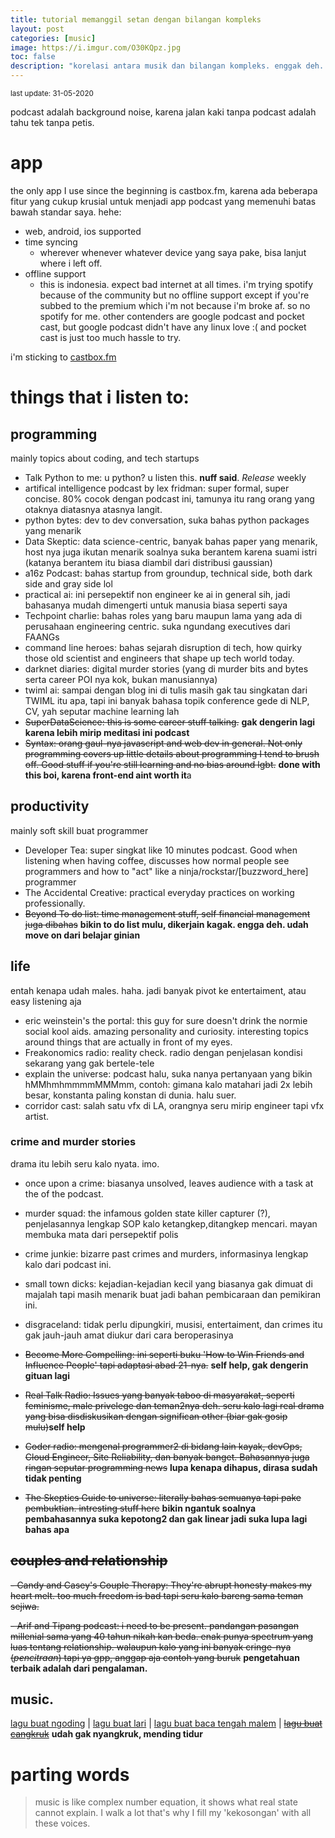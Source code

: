 ```yaml
---
title: tutorial memanggil setan dengan bilangan kompleks
layout: post
categories: [music]
image: https://i.imgur.com/O30KQpz.jpg
toc: false
description: "korelasi antara musik dan bilangan kompleks. enggak deh. koleksi podcast seorang svmihar"
---
```

<sup>last update: 31-05-2020</sup>

podcast adalah background noise, karena jalan kaki tanpa podcast adalah tahu tek tanpa petis.

# app
the only app I use since the beginning is castbox.fm, karena ada beberapa fitur yang cukup krusial untuk menjadi app podcast yang memenuhi batas bawah standar saya. hehe: 
- web, android, ios supported
- time syncing
  - wherever whenever whatever device yang saya pake, bisa lanjut where i left off. 
- offline support
  - this is indonesia. expect bad internet at all times. 
i'm trying spotify because of the community but no offline support except if you're subbed to the premium which i'm not because i'm broke af. so no spotify for me. 
other contenders are google podcast and pocket cast, but google podcast didn't have any linux love :( and pocket cast is just too much hassle to try. 

i'm sticking to [castbox.fm](https://castbox.fm/)

# things that i listen to: 
## programming 
mainly topics about coding, and tech startups
- Talk Python to me: u python? u listen this. **nuff said**. *Release* weekly
- artifical intelligence podcast by lex fridman: super formal, super concise. 80% cocok dengan podcast ini, tamunya itu rang orang yang otaknya diatasnya atasnya langit.
- python bytes: dev to dev conversation, suka bahas python packages yang menarik
- Data Skeptic: data science-centric, banyak bahas paper yang menarik, host nya juga ikutan menarik soalnya suka berantem karena suami istri (katanya berantem itu biasa diambil dari distribusi gaussian) 
- a16z Podcast: bahas startup from groundup, technical side, both dark side and gray side lol
- practical ai: ini persepektif non engineer ke ai in general sih, jadi bahasanya mudah dimengerti untuk manusia biasa seperti saya
- Techpoint charlie: bahas roles yang baru maupun lama yang ada di perusahaan engineering centric. suka ngundang executives dari FAANGs
- command line heroes: bahas sejarah disruption di tech, how quirky those old scientist and engineers that shape up tech world today.
- darknet diaries: digital murder stories (yang di murder bits and bytes serta career POI nya kok, bukan manusiannya)
- twiml ai: sampai dengan blog ini di tulis masih gak tau singkatan dari TWIML itu apa, tapi ini banyak bahasa topik conference gede di NLP, CV, yah seputar machine learning lah
- ~~SuperDataScience: this is some career stuff talking.~~ **gak dengerin lagi karena lebih mirip meditasi ini podcast**
- ~~Syntax: orang gaul-nya javascript and web dev in general. Not only programming covers up little details about programming I tend to brush off. Good stuff if you're still learning and no bias around lgbt.~~ **done with this boi, karena front-end aint worth it**a

## productivity
mainly soft skill buat programmer
- Developer Tea: super singkat like 10 minutes podcast. Good when listening when having coffee, discusses how normal people see programmers and how to "act" like a ninja/rockstar/[buzzword_here] programmer
- The Accidental Creative: practical everyday practices on working professionally. 
- ~~Beyond To do list: time management stuff, self financial management juga dibahas~~ **bikin to do list mulu, dikerjain kagak. engga deh. udah move on dari belajar ginian**

## life
entah kenapa udah males. haha. jadi banyak pivot ke entertaiment, atau easy listening aja
- eric weinstein's the portal: this guy for sure doesn't drink the normie social kool aids. amazing personality and curiosity. interesting topics around things that are actually in front of my eyes. 
- Freakonomics radio: reality check. radio dengan penjelasan kondisi sekarang yang gak bertele-tele
- explain the universe: podcast halu, suka nanya pertanyaan yang bikin hMMhmhmmmmMMMmm, contoh: gimana kalo matahari jadi 2x lebih besar, konstanta paling konstan di dunia. halu suer.
- corridor cast: salah satu vfx di LA, orangnya seru mirip engineer tapi vfx artist.

### crime and murder stories
drama itu lebih seru kalo nyata. imo.
- once upon a crime: biasanya unsolved, leaves audience with a task at the of the podcast.
- murder squad: the infamous golden state killer capturer (?), penjelasannya lengkap SOP kalo ketangkep,ditangkep mencari. mayan membuka mata dari persepektif polis
- crime junkie: bizarre past crimes and murders, informasinya lengkap kalo dari podcast ini. 
- small town dicks: kejadian-kejadian kecil yang biasanya gak dimuat di majalah tapi masih menarik buat jadi bahan pembicaraan dan pemikiran ini. 
- disgraceland: tidak perlu dipungkiri, musisi, entertaiment, dan crimes itu gak jauh-jauh amat diukur dari cara beroperasinya 

- ~~Become More Compelling: ini seperti buku 'How to Win Friends and Influence People' tapi adaptasi abad 21-nya.~~ **self help, gak dengerin gituan lagi**
- ~~Real Talk Radio: Issues yang banyak taboo di masyarakat, seperti feminisme, male privelege dan teman2nya deh. seru kalo lagi real drama yang bisa disdiskusikan dengan significan other (biar gak gosip mulu)~~**self help**
- ~~Coder radio: mengenal programmer2 di bidang lain kayak, devOps, Cloud Engineer, Site Reliability, dan banyak banget. Bahasannya juga ringan seputar programming news~~ **lupa kenapa dihapus, dirasa sudah tidak penting**
- ~~The Skeptics Guide to universe: literally bahas semuanya tapi pake pembuktian. intresting stuff here~~ **bikin ngantuk soalnya pembahasannya suka kepotong2 dan gak linear jadi suka lupa lagi bahas apa**

## ~~couples and relationship~~
~~- Candy and Casey's Couple Therapy: They're abrupt honesty makes my heart melt. too much freedom is bad tapi seru kalo bareng sama teman sejiwa.~~ 

~~- Arif and Tipang podcast: i need to be present. pandangan pasangan millenial sama yang 40 tahun nikah kan beda. enak punya spectrum yang luas tentang relationship. walaupun kalo yang ini banyak cringe-nya (*pencitraan*) tapi ya gpp, anggap aja contoh yang buruk~~  **pengetahuan terbaik adalah dari pengalaman.**
## music. 
[lagu buat ngoding](https://open.spotify.com/playlist/3CwC84dkr2lYpLOuoU0HA3) | 
[lagu buat lari](https://open.spotify.com/playlist/6mNVYuiMOiwBVgRSvImVtv) | 
[lagu buat baca tengah malem](https://open.spotify.com/playlist/3C1zkGnnqr4xKhNtVtOLUD) |
~~[lagu buat cangkruk](https://open.spotify.com/playlist/6J5HH7RGdrc73vO9myjaZt)~~ **udah gak nyangkruk, mending tidur**
# parting words
> music is like complex number equation, it shows what real state cannot explain. 
I walk a lot that's why I fill my 'kekosongan' with all these voices.
